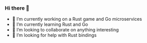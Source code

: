 ### Hi there 👋

- 🔭 I’m currently working on a Rust game and Go microservices
- 🌱 I’m currently learning Rust and Go
- 👯 I’m looking to collaborate on anything interesting
- 🤔 I’m looking for help with Rust bindings
